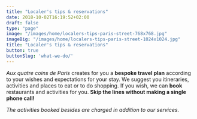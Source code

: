 ```yaml
---
title: "Localer's tips & reservations"
date: 2018-10-02T16:19:52+02:00
draft: false
type: "page"
image: "/images/home/localers-tips-paris-street-768x768.jpg"
imageBig: "/images/home/localers-tips-paris-street-1024x1024.jpg"
title: "Localer's tips & reservations"
button: true
buttonSlug: 'what-we-do/'
---
```


*Aux quatre coins de Paris* creates for you a **bespoke travel plan** according to your wishes and expectations for your stay. We suggest you itineraries, activities and places to eat or to do shopping. If you wish, we can **book** restaurants and activities for you. **Skip the lines without making a single phone call!**

*The activities booked besides are charged in addition to our services.*
